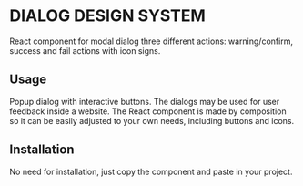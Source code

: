 # DIALOG DESIGN SYSTEM

React component for modal dialog three different actions: warning/confirm, success and fail actions with icon signs. 

## Usage
Popup dialog with interactive buttons. The dialogs may be used for user feedback inside a website. 
The React component is made by composition so it can be easily adjusted to your own needs, including buttons and icons.

## Installation

No need for installation, just copy the component and paste in your project.

